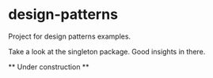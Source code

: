 # design-patterns
Project for design patterns examples.

Take a look at the singleton package. Good insights in there.

** Under construction **

